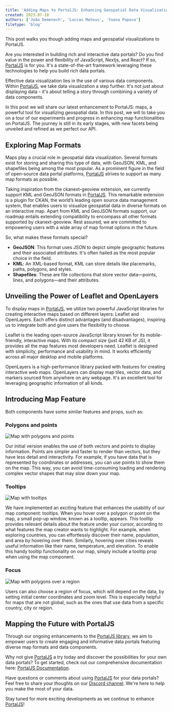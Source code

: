 ```yaml
---
title: 'Adding Maps to PortalJS: Enhancing Geospatial Data Visualization with PortalJS'
created: 2023-07-18
authors: ['João Demenech', 'Luccas Mateus', 'Yoana Popova']
filetype: 'blog'
---
```


This post walks you though adding maps and geospatial visualizations to PortalJS.

Are you interested in building rich and interactive data portals? Do you find value in the power and flexibility of JavaScript, Nextjs, and React? If so, [PortalJS](https://portaljs.org/) is for you. It's a state-of-the-art framework leveraging these technologies to help you build rich data portals.

Effective data visualization lies in the use  of various data components. Within [PortalJS](https://portaljs.org/), we take data visualization a step further. It's not just about displaying data - it's about telling a story through combining a variety of data components.

In this post we will share our latest enhancement to PortalJS: maps, a powerful tool for visualizing geospatial data. In this post, we will to take you on a tour of our experiments and progress in enhancing map functionalities on PortalJS. The journey is still in its early stages, with new facets being unveiled and refined as we perfect our API.

## Exploring Map Formats

Maps play a crucial role in geospatial data visualization. Several formats exist for storing and sharing this type of data, with GeoJSON, KML, and shapefiles being among the most popular. As a prominent figure in the field of open-source data portal platforms, [PortalJS](https://portaljs.org/) strives to support as many map formats as possible.

Taking inspiration from the ckanext-geoview extension, we currently support KML and GeoJSON formats in [PortalJS](https://portaljs.org/). This remarkable extension is a plugin for CKAN, the world’s leading open source data management system, that enables users to visualize geospatial data in diverse formats on an interactive map. Apart from KML and GeoJSON formats support, our roadmap entails extending compatibility to encompass all other formats supported by ckanext-geoview. Rest assured, we are committed to empowering users with a wide array of map format options in the future.

So, what makes these formats special?

- **GeoJSON**: This format uses JSON to depict simple geographic features and their associated attributes. It's often hailed as the most popular choice in the field.
- **KML**: An XML-based format, KML can store details like placemarks, paths, polygons, and styles.
- **Shapefiles**: These are file collections that store vector data—points, lines, and polygons—and their attributes.

## Unveiling the Power of Leaflet and OpenLayers

To display maps in [PortalJS](https://portaljs.org/), we utilize two powerful JavaScript libraries for creating interactive maps based on different layers: Leaflet and OpenLayers. Each offers distinct advantages (and disadvantages), inspiring us to integrate both and give users the flexibility to choose.

Leaflet is the leading open-source JavaScript library known for its mobile-friendly, interactive maps. With its compact size (just 42 KB of JS), it provides all the map features most developers need. Leaflet is designed with simplicity, performance and usability in mind. It works efficiently across all major desktop and mobile platforms.

OpenLayers is a high-performance library packed with features for creating interactive web maps. OpenLayers can display map tiles, vector data, and markers sourced from anywhere on any webpage. It's an excellent tool for leveraging geographic information of all kinds.

## Introducing Map Feature

Both components have some similar features and props, such as:

### Polygons and points

![Map with polygons and points](/static/img/blog/2023-07-18-Adding-maps-to-portaljs/2023-07-18-map-polygons-and-points.png)

Our initial version enables the use of both vectors and points to display information. Points are simpler and faster to render than vectors, but they have less detail and interactivity. For example, if you have data that is represented by coordinates or addresses, you can use points to show them on the map. This way, you can avoid time-consuming loading and rendering complex vector shapes that may slow down your map.

### Tooltips

![Map with tooltips](/static/img/blog/2023-07-18-Adding-maps-to-portaljs/2023-07-18-map-tooltips.png)

We have implemented an exciting feature that enhances the usability of our map component: tooltips. When you hover over a polygon or point on the map, a small pop-up window, known as a tooltip, appears. This tooltip provides relevant details about the feature under your cursor, according to what features the map creator wants to highlight. For example, when exploring countries, you can effortlessly discover their name, population, and area by hovering over them. Similarly, hovering over cities reveals useful information like their name, temperature, and elevation. To enable this handy tooltip functionality on our map, simply include a tooltip prop when using the map component.

### Focus

![Map with polygons over a region](/static/img/blog/2023-07-18-Adding-maps-to-portaljs/2023-07-18-map-polygons-on-region.png)

Users can also choose a region of focus, which will depend on the data, by setting initial center coordinates and zoom level. This is especially helpful for maps that are not global, such as the ones that use data from a specific country, city or region.

## Mapping the Future with PortalJS

Through our ongoing enhancements to the [PortalJS library](https://storybook.portaljs.org/), we aim to empower users to create engaging and informative data portals featuring diverse map formats and data components.

Why not give [PortalJS](https://portaljs.org/) a try today and discover the possibilities for your own data portals? To get started, check out our comprehensive documentation here: [PortalJS Documentation](https://portaljs.org/docs).

Have questions or comments about using [PortalJS](https://portaljs.org/) for your data portals? Feel free to share your thoughts on our [Discord channel](https://discord.com/invite/EeyfGrGu4U). We're here to help you make the most of your data.

Stay tuned for more exciting developments as we continue to enhance [PortalJS](https://portaljs.org/)!
